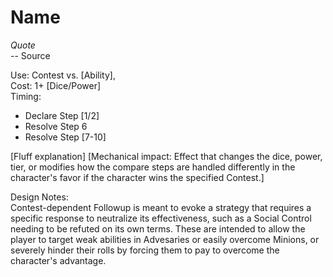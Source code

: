 # Name

*Quote*  
-- Source

Use: Contest vs. [Ability], <Conflict-related event>  
Cost: 1+ [Dice/Power]  
Timing:  
* Declare Step [1/2]
* Resolve Step 6
* Resolve Step [7-10]

[Fluff explanation] [Mechanical impact: Effect that changes the dice, power, tier, or modifies how the compare steps are handled differently in the character's favor if the character wins the specified Contest.]  

Design Notes:  
Contest-dependent Followup is meant to evoke a strategy that requires a specific response to neutralize its effectiveness, such as a Social Control needing to be refuted on its own terms. These are intended to allow the player to target weak abilities in Advesaries or easily overcome Minions, or severely hinder their rolls by forcing them to pay to overcome the character's advantage.